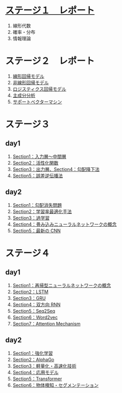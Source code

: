 # [ステージ１　レポート](./stage1/report-stage1.ipynb)

1. 線形代数
1. 確率・分布
1. 情報理論

# ステージ２　レポート

1. [線形回帰モデル](./stage2/report-stage2_01_線形回帰モデル.ipynb)
1. [非線形回帰モデル](./stage2/report-stage2_02_非線形回帰モデル.ipynb)
1. [ロジスティクス回帰モデル](./stage2/report-stage2_03_ロジスティクス回帰モデル.ipynb)
1. [主成分分析](./stage2/report-stage2_04_主成分分析.ipynb)
1. [サポートベクターマシン](./stage2/report-stage2_05_サポートベクターマシン.ipynb)

# ステージ３

## day1

1. [Section1：入力層～中間層](./stage3-day1/Section1：入力層～中間層.ipynb)
1. [Section2：活性化関数](./stage3-day1/Section2：活性化関数.ipynb)
1. [Section3：出力層、Section4：勾配降下法](./stage3-day1/Section3：出力層、Section4：勾配降下法.ipynb)
1. [Section5：誤差逆伝播法](./stage3-day1/Section5：誤差逆伝播法.ipynb)

## day2

1. [Section1：勾配消失問題](./stage4-day2/Section1：勾配消失問題.ipynb)
1. [Section2：学習率最適化手法](./stage3-day2/Section2：学習率最適化手法.ipynb)
1. [Section3：過学習](./stage3-day2/Section3：過学習.ipynb)
1. [Section4：畳み込みニューラルネットワークの概念](./stage3-day2/Section4：畳み込みニューラルネットワークの概念.ipynb)
1. [Section5：最新の CNN](./stage3-day2/Section5：最新のCNN.ipynb)

# ステージ４

## day1

1. [Section1：再帰型ニューラルネットワークの概念](./stage4-day1/Section1：再帰型ニューラルネットワークの概念.ipynb)
1. [Section2：LSTM](./stage4-day1/Section2：LSTM.ipynb)
1. [Section3：GRU](./stage4-day1/Section3：GRU.ipynb)
1. [Section4：双方向 RNN](./stage4-day1/Section4：双方向RNN.ipynb)
1. [Section5：Seq2Seq](./stage4-day1/Section5：Seq2Seq.ipynb)
1. [Section6：Word2vec](./stage4-day1/Section6：Word2vec.ipynb)
1. [Section7：Attention Mechanism](./stage4-day1/Section7：Attention_Mechanism.ipynb)

## day2

1. [Section1：強化学習](./stage4-day2/Section1：強化学習.ipynb)
1. [Section2：AlphaGo](./stage4-day2/Section2：AlphaGo.ipynb)
1. [Section3：軽量化・高速化技術](./stage4-day2/Section3：軽量化・高速化技術.ipynb)
1. [Section4：応用モデル](./stage4-day2/Section4：応用モデル.ipynb)
1. [Section5：Transformer](./stage4-day2/Section5：Transformer.ipynb)
1. [Section6：物体検知・セグメンテーション](./stage4-day2/Section6：物体検知・セグメンテーション.ipynb)
